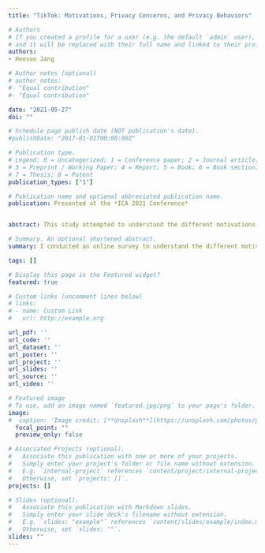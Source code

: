 ```yaml
---
title: "TikTok: Motivations, Privacy Concerns, and Privacy Behaviors"

# Authors
# If you created a profile for a user (e.g. the default `admin` user), write the username (folder name) here 
# and it will be replaced with their full name and linked to their profile.
authors:
- Heesoo Jang

# Author notes (optional)
# author_notes:
#- "Equal contribution"
#- "Equal contribution"

date: "2021-05-27"
doi: ""

# Schedule page publish date (NOT publication's date).
#publishDate: "2017-01-01T00:00:00Z"

# Publication type.
# Legend: 0 = Uncategorized; 1 = Conference paper; 2 = Journal article;
# 3 = Preprint / Working Paper; 4 = Report; 5 = Book; 6 = Book section;
# 7 = Thesis; 8 = Patent
publication_types: ["1"]

# Publication name and optional abbreviated publication name.
publication: Presented at the *ICA 2021 Conference*


abstract: This study attempted to understand the different motivations, privacy concern levels, and privacy behaviors among different types of users and non-users of Tik Tok. Including active users, silent users, former users, and non-users, data were collected through an online survey of 266 respondents. The results revealed significant differences in motivations for using Tik Tok between active and silent users. Discrepancies existed between Tik Tok non-users’ perceptions of the users’ motivations and the actual motivations of users. Non-users of Tik Tok were more concerned about both online privacy in general and the privacy risks of Tik Tok compared to active users of Tik Tok. Results also showed that silent users are closer to former users in terms of their motivations for using Tik Tok, but their privacy risk perceptions of Tik Tok are closer to those of active users. This study is the first to examine differences in motivations, privacy concern levels, and privacy behaviors among different types of users and non-users of Tik Tok.

# Summary. An optional shortened abstract.
summary: I conducted an online survey to understand the different motivations, privacy concern levels, and privacy behaviors among different types of users and non-users of Tik Tok. Including active users, silent users, former users, and non-users, data were collected through an online survey of 266 respondents. 

tags: []

# Display this page in the Featured widget?
featured: true

# Custom links (uncomment lines below)
# links:
# - name: Custom Link
#   url: http://example.org

url_pdf: ''
url_code: ''
url_dataset: ''
url_poster: ''
url_project: ''
url_slides: ''
url_source: ''
url_video: ''

# Featured image
# To use, add an image named `featured.jpg/png` to your page's folder. 
image:
#  caption: 'Image credit: [**Unsplash**](https://unsplash.com/photos/pLCdAaMFLTE)'
  focal_point: ""
  preview_only: false

# Associated Projects (optional).
#   Associate this publication with one or more of your projects.
#   Simply enter your project's folder or file name without extension.
#   E.g. `internal-project` references `content/project/internal-project/index.md`.
#   Otherwise, set `projects: []`.
projects: []

# Slides (optional).
#   Associate this publication with Markdown slides.
#   Simply enter your slide deck's filename without extension.
#   E.g. `slides: "example"` references `content/slides/example/index.md`.
#   Otherwise, set `slides: ""`.
slides: ""
---
```




